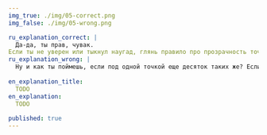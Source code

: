 ```yaml
---
img_true: ./img/05-correct.png
img_false: ./img/05-wrong.png

ru_explanation_correct: |
  Да-да, ты прав, чувак.
Если ты не уверен или тыкнул наугад, глянь правило про прозрачность точек на графиках.
ru_explanation_wrong: |
  Ну и как ты поймешь, если под одной точкой еще десяток таких же? Если график состоит из множества точек, используй прозрачность, чтобы были видны все эти кучкующиеся малышки.
  
en_explanation_title:
  TODO
en_explanation:
  TODO
  
published: true
---
```

